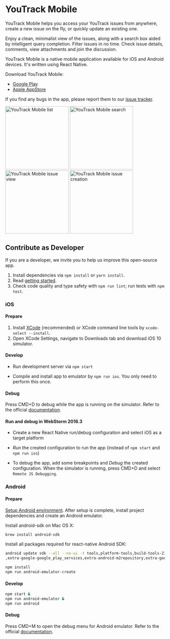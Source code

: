 
# YouTrack Mobile

YouTrack Mobile helps you access your YouTrack issues from anywhere, create a new issue on the fly, or quickly update an existing one.

Enjoy a clean, minimalist view of the issues, along with a search box aided by intelligent query completion. Filter issues in no time. Check issue details, comments, view attachments and join the discussion.

YouTrack Mobile is a native mobile application available for iOS and Android devices. It's written using React Native.

 Download YouTrack Mobile:
* [Google Play](https://play.google.com/store/apps/details?id=com.jetbrains.youtrack.mobile.app)
* [Apple AppStore](https://itunes.apple.com/us/app/youtrack/id1028024655?ls=1&mt=8)

 If you find any bugs in the app, please report them to our [issue tracker](https://youtrack.jetbrains.com/newissue?project=YTM&clearDraft=true).

<img src="https://drive.google.com/uc?export=&id=0B6BBCd1L_wXaZnlSaUphb0t6bVk" alt="YouTrack Mobile list" width="200">
<img src="https://drive.google.com/uc?export=&id=0B6BBCd1L_wXaZkdpQURabEY1SEk" alt="YouTrack Mobile search" width="200">
<img src="https://drive.google.com/uc?export=&id=0B6BBCd1L_wXaM3M5MzBXVExRUFU" alt="YouTrack Mobile issue view" width="200">
<img src="https://drive.google.com/uc?export=&id=0B6BBCd1L_wXadk8zMUVtWXZiWFU" alt="YouTrack Mobile issue creation" width="200">

## Contribute as Developer

If you are a developer, we invite you to help us improve this open-source app.

1. Install dependencies via `npm install` or `yarn install`.
2. Read [getting started](https://facebook.github.io/react-native/docs/getting-started.html).
3. Check code quality and type safety with `npm run lint`; run tests with `npm test`.

### iOS

#### Prepare

1. Install [XCode](https://developer.apple.com/xcode/download/) (recommended) or XCode command line tools by `xcode-select --install`.
2. Open XCode Settings, navigate to Downloads tab and download iOS 10 simulator.

#### Develop

* Run development server via `npm start`

* Compile and install app to emulator by `npm run ios`. You only need to perform this once.

#### Debug

Press CMD+D to debug while the app is running on the simulator. Refer to the official [documentation](https://facebook.github.io/react-native/docs/debugging.html).

#### Run and debug in WebStorm 2016.3

* Create a new React Native run/debug configuration and select iOS as a target platform

* *Run* the created configuration to run the app (instead of `npm start` and `npm run ios`)

* To debug the app, add some breakpoints and *Debug* the created configuration. When the simulator is running, press CMD+D and select `Remote JS Debugging`. 

### Android

#### Prepare
[Setup Android environment](https://facebook.github.io/react-native/docs/android-setup.html).
After setup is complete,  install project dependencies and create an Android emulator.

Install android-sdk on Mac OS X:
```sh
brew install android-sdk
```

Install all packages required for react-native Android SDK:
```sh
android update sdk --all --no-ui -t tools,platform-tools,build-tools-23.0.1,android-23\
,extra-google-google_play_services,extra-android-m2repository,extra-google-m2repository,extra-android-support
```

```sh
npm install
npm run android-emulator-create
```


#### Develop

```sh
npm start &
npm run android-emulator &
npm run android
```

#### Debug

Press CMD+M to open the debug menu for Android emulator. Refer to the official [documentation](https://facebook.github.io/react-native/docs/debugging.html). 

